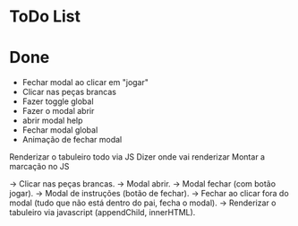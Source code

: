 # ToDo List

# Done
- Fechar modal ao clicar em "jogar"
- Clicar nas  peças brancas
- Fazer toggle global
- Fazer o modal abrir
- abrir modal help
- Fechar modal global
- Animação de fechar modal

Renderizar o tabuleiro todo via JS
  Dizer onde vai renderizar
  Montar a marcação no JS
  

-> Clicar nas peças brancas.
-> Modal abrir.
-> Modal fechar (com botão jogar).
-> Modal de instruções (botão de fechar).
-> Fechar ao clicar fora do modal (tudo que não está dentro do pai, fecha o modal).
-> Renderizar o tabuleiro via javascript (appendChild, innerHTML).